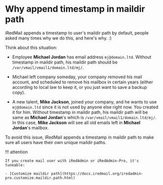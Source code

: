 # Why append timestamp in maildir path

iRedMail appends a timestamp to user's maildir path by default, people asked
many times why we do this, and here's why. :)

Think about this situation:

* Employee __Michael Jordan__ has email address `mj@domain.ltd`. Without timestamp
  in maildir path, his maildir path should be `/var/vmail/vmail1/domain.ltd/mj/`.

* Michael left company someday, your company removed his mail account, and
  scheduled to remove his mailbox in certain years (either according to local
  law to keep it, or you just want to save a backup copy).

* A new talent, __Mike Jackson__, joined your company, and he wants to use
  `mj@domain.ltd` since it is not used by anyone else right now. You created it
  for him. Without timestamp in maildir path, his maildir path will be
  same as __Michael Jordan__'s which is `/var/vmail/vmail1/domain.ltd/mj/`.
  In this case, __Mike Jackson__ will see all old emails left in __Michael Jordan__'s
  mailbox.

To avoid this issue, iRedMail appends a timestamp in maildir path to make sure
all users have their own unique maildir paths.

!!! attention

    If you create mail user with iRedAdmin or iRedAdmin-Pro, it's tuneable:

    - [Customize maildir path](https://docs.iredmail.org/iredadmin-pro.customize.maildir.path.html)

